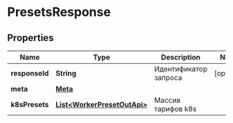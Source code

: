 

# PresetsResponse


## Properties

| Name | Type | Description | Notes |
|------------ | ------------- | ------------- | -------------|
|**responseId** | **String** | Идентификатор запроса |  [optional] |
|**meta** | [**Meta**](Meta.md) |  |  |
|**k8sPresets** | [**List&lt;WorkerPresetOutApi&gt;**](WorkerPresetOutApi.md) | Массив тарифов k8s |  |



